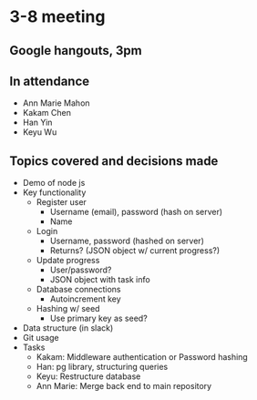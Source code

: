 # 3-8 meeting

## Google hangouts, 3pm

## In attendance

- Ann Marie Mahon
- Kakam Chen
- Han Yin
- Keyu Wu

## Topics covered and decisions made

- Demo of node js
- Key functionality
  - Register user
    - Username (email), password (hash on server)
    - Name
  - Login
    - Username, password (hashed on server)
    - Returns? (JSON object w/ current progress?)
  - Update progress
    - User/password?
    - JSON object with task info
  - Database connections
    - Autoincrement key
  - Hashing w/ seed
    - Use primary key as seed?
- Data structure (in slack)
- Git usage
- Tasks
  - Kakam: Middleware authentication or Password hashing
  - Han: pg library, structuring queries
  - Keyu: Restructure database
  - Ann Marie: Merge back end to main repository
  